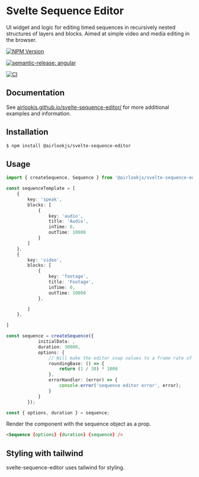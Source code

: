 # Svelte Sequence Editor

UI widget and logic for editing timed sequences in recursively nested structures of layers and blocks. Aimed at simple video and media editing in the browser.

[![NPM Version](https://img.shields.io/npm/v/@airlookjs/svelte-sequence-editor.svg?style=flat-square&colorB=51C838)](https://www.npmjs.com/package/@airlookjs/svelte-sequence-editor)

[![semantic-release: angular](https://img.shields.io/badge/semantic--release-angular-e10079?logo=semantic-release)](https://github.com/semantic-release/semantic-release)

[![CI](https://github.com/airlookjs/svelte-sequence-editor/actions/workflows/ci.yml/badge.svg)](https://github.com/airlookjs/svelte-sequence-editor/actions/workflows/ci.yml)

## Documentation

See [airlookjs.github.io/svelte-sequence-editor/](https://airlookjs.github.io/svelte-sequence-editor/) for more additional examples and information.

## Installation

```bash
$ npm install @airlookjs/svelte-sequence-editor
```

## Usage

```typescript
import { createSequence, Sequence } from '@airlookjs/svelte-sequence-editor';

const sequenceTemplate = [
    {
		key: 'speak',
		blocks: [
			{
				key: 'audio',
                title: 'Audio',
				inTime: 0,
				outTime: 10000
			}
		]
	},
    {
		key: 'video',
		blocks: [
			{
				key: 'footage',
				title: 'Footage',
				inTime: 0,
				outTime: 10000
            },

		]
	},

]

const sequence = createSequence({
			initialData: ,
			duration: 30000,
			options: {
                // Will make the editor snap values to a frame rate of 30 fps
				roundingBase: () => {
					return (1 / 30) * 1000
				},
			    errorHandler: (error) => {
					console.error('sequence editor error', error);
				}
			}
		});

const { options, duration } = sequence;

```

Render the component with the sequence object as a prop.

```html
<Sequence {options} {duration} {sequence} />
```

## Styling with tailwind

svelte-sequence-editor uses tailwind for styling.
